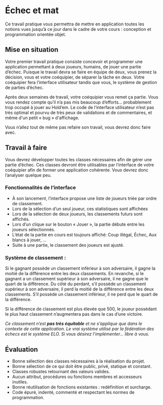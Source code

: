 # Échec et mat

Ce travail pratique vous permettra de mettre en application toutes les notions vues jusqu’à ce jour dans le cadre de
votre cours : conception et programmation orientée objet.

## Mise en situation

Votre premier travail pratique consiste concevoir et programmer une application permettant à deux joueurs, humains, de
jouer une partie d’échec. Puisque le travail devra se faire en équipe de deux, vous prenez la décision, vous et votre
coéquipier, de séparer la tâche en deux. Votre coéquipier fera l’interface utilisateur tandis que vous, le système de
gestion de parties d’échec.

Après deux semaines de travail, votre coéquipier vous remet ça partie. Vous vous rendez
compte qu’il n’a pas mis beaucoup d’efforts... probablement trop occupé à jouer au Hold’em. Le code de l’interface
utilisateur n’est pas très optimal et pourvu de très peux de validations et de commentaires, et même d'un petit « bug »
d'affichage.

Vous n’allez tout de même pas refaire son travail, vous devrez donc faire avec.

## Travail à faire

Vous devrez développer toutes les classes nécessaires afin de gérer une partie d’échec. Ces classes devront être
utilisables par l’interface de votre coéquipier afin de former une application cohérente. Vous devrez donc l’analyser
quelque peu.

### Fonctionnalités de l’interface

- À son lancement, l’interface propose une liste de joueurs triée par ordre de classement.
- Lors de la sélection d’un seul joueur, ces statistiques sont affichées
- Lors de la sélection de deux joueurs, les classements futurs sont affichés.
- Lors d’un clique sur le bouton « Jouer », la partie débute entre les joueurs sélectionnés.
- L’état de la partie en cours est toujours affiché:
  Coup illégal, Échec, Aux blancs à jouer, ...
- Suite à une partie, le classement des joueurs est ajusté.

### Système de classement :

Si le gagnant possède un classement inférieur à son adversaire, il gagne la moitié de la différence entre les deux
classements. En revanche, si le gagnant a un classement supérieur à son adversaire, il ne gagne que le quart de la
différence. Du côté du perdant, s’il possède un classement supérieur à son adversaire, il perd la moitié de la
différence entre les deux classements. S’il possède un classement inférieur, il ne perd que le quart de la différence.

Si la différence de classement est plus élevée que 500, le joueur possédant le plus haut classement n’augmentera pas
dans le cas d’une victoire.

_Ce classement n’est **pas très équitable** et ne s’applique que dans le contexte de cette application. Le vrai système utilisé par la
fédération des échecs est le système ELO. Si vous désirez l’implémenter... libre à vous._

## Évaluation

- Bonne sélection des classes nécessaires à la réalisation du projet.
- Bonne sélection de ce qui doit être public, privé, statique et constant.
- Classes robustes retournant des valeurs valides.
- Aucun attribut, procédures ou fonctions membres et accesseurs inutiles.
- Bonne réutilisation de fonctions existantes :
  redéfinition et surcharge.
- Code épuré, indenté, commenté et respectant les normes de programmation.
